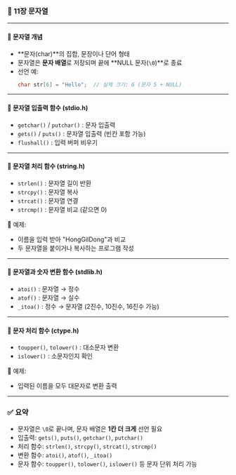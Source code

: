 ### 📘 11장 문자열

---

#### 🔹 문자열 개념
- **문자(char)**의 집합, 문장이나 단어 형태
- 문자열은 **문자 배열**로 저장되며 끝에 **NULL 문자(`\0`)**로 종료
- 선언 예:
  ```c
  char str[6] = "Hello";  // 실제 크기: 6 (문자 5 + NULL)
  ```

---

#### 🔹 문자열 입출력 함수 (stdio.h)
- `getchar()` / `putchar()` : 문자 입출력
- `gets()` / `puts()` : 문자열 입출력 (빈칸 포함 가능)
- `flushall()` : 입력 버퍼 비우기

---

#### 🔹 문자열 처리 함수 (string.h)
- `strlen()` : 문자열 길이 반환
- `strcpy()` : 문자열 복사
- `strcat()` : 문자열 연결
- `strcmp()` : 문자열 비교 (같으면 0)

🧪 예제:
- 이름을 입력 받아 "HongGilDong"과 비교
- 두 문자열을 붙이거나 복사하는 프로그램 작성

---

#### 🔹 문자열과 숫자 변환 함수 (stdlib.h)
- `atoi()` : 문자열 → 정수
- `atof()` : 문자열 → 실수
- `_itoa()` : 정수 → 문자열 (2진수, 10진수, 16진수 가능)

---

#### 🔹 문자 처리 함수 (ctype.h)
- `toupper()`, `tolower()` : 대소문자 변환
- `islower()` : 소문자인지 확인

🧪 예제:
- 입력된 이름을 모두 대문자로 변환 출력

---

### ✅ 요약
- 문자열은 `\0`로 끝나며, 문자 배열은 **1칸 더 크게** 선언 필요
- 입출력: `gets()`, `puts()`, `getchar()`, `putchar()`
- 처리 함수: `strlen()`, `strcpy()`, `strcat()`, `strcmp()`
- 변환 함수: `atoi()`, `atof()`, `_itoa()`
- 문자 함수: `toupper()`, `tolower()`, `islower()` 등 문자 단위 처리 가능
